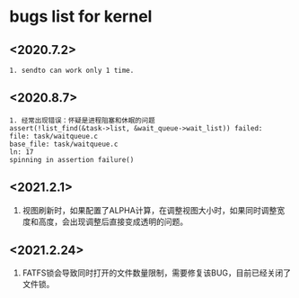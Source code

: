 # bugs list for kernel 

## <2020.7.2>
```
1. sendto can work only 1 time.

```
## <2020.8.7>
```
1. 经常出现错误：怀疑是进程阻塞和休眠的问题
assert(!list_find(&task->list, &wait_queue->wait_list)) failed:
file: task/waitqueue.c
base_file: task/waitqueue.c
ln: 17
spinning in assertion failure()
```

## <2021.2.1>
1. 视图刷新时，如果配置了ALPHA计算，在调整视图大小时，如果同时调整宽度和高度，会出现调整后直接变成透明的问题。
## <2021.2.24>
1. FATFS锁会导致同时打开的文件数量限制，需要修复该BUG，目前已经关闭了文件锁。
